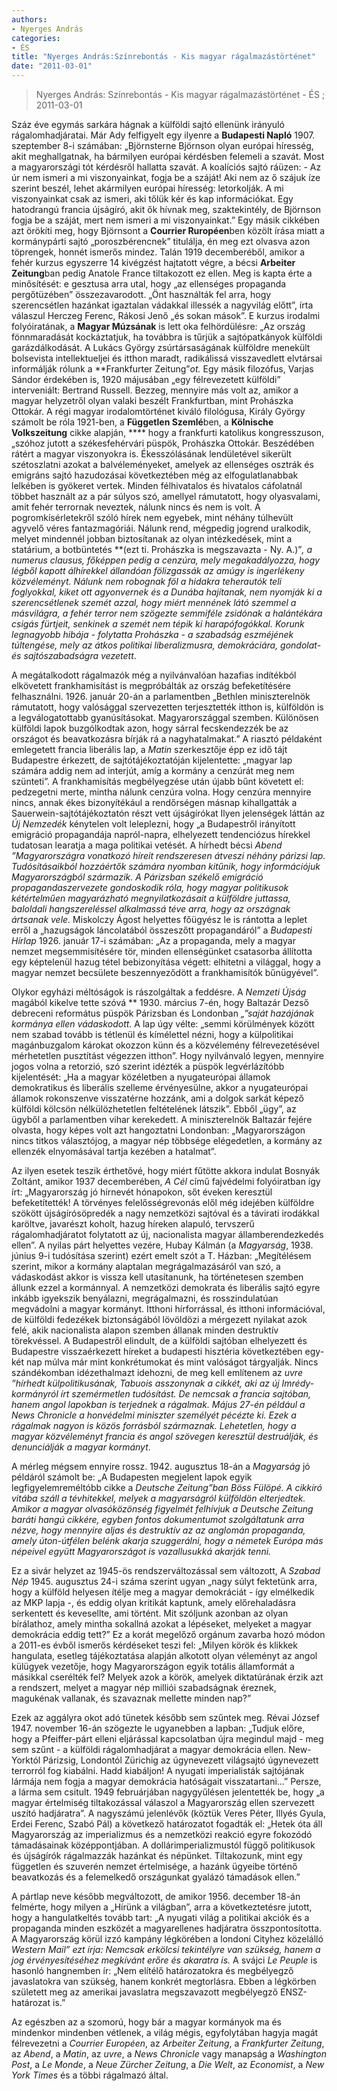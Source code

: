 ```yaml
---
authors: 
- Nyerges András
categories: 
- ÉS
title: "Nyerges András:Színrebontás - Kis magyar rágalmazástörténet"
date: "2011-03-01"
---
```

> Nyerges András: Színrebontás - Kis magyar rágalmazástörténet - ÉS ; 2011-03-01

Száz éve egymás sarkára hágnak a külföldi sajtó ellenünk irányuló rágalomhadjáratai. Már Ady felfigyelt egy ilyenre a **Budapesti Napló** 1907. szeptember 8-i számában: „Björnsterne Björnson olyan európai híresség, akit meghallgatnak, ha bármilyen európai kérdésben felemeli a szavát. Most a magyarországi tót kérdésről hallatta szavát. A koalíciós sajtó ráüzen: - Az úr nem ismeri a mi viszonyainkat, fogja be a száját! Aki nem az ő szájuk íze szerint beszél, lehet akármilyen európai híresség: letorkolják. A mi viszonyainkat csak az ismeri, aki tőlük kér és kap információkat. Egy hatodrangú francia újságíró, akit ők hívnak meg, szaktekintély, de Björnson fogja be a száját, mert nem ismeri a mi viszonyainkat.” Egy másik cikkében azt örökíti meg, hogy Björnsont a **Courrier Ruropéen**ben közölt írása miatt a kormánypárti sajtó „poroszbérencnek” titulálja, én meg ezt olvasva azon töprengek, honnét ismerős mindez. Talán 1919 decemberéből, amikor a fehér kurzus egyszerre 14 kivégzést hajtatott végre, a bécsi **Arbeiter Zeitung**ban pedig Anatole France tiltakozott ez ellen. Meg is kapta érte a minősítését: e gesztusa arra utal, hogy „az ellenséges propaganda pergőtüzében” összezavarodott. „Önt használták fel arra, hogy szerencsétlen hazánkat igaztalan vádakkal illessék a nagyvilág előtt”, írta válaszul Herczeg Ferenc, Rákosi Jenő „és sokan mások”. E kurzus irodalmi folyóiratának, a **Magyar Múzsának** is lett oka felhördülésre: „Az ország fönnmaradását kockáztatjuk, ha továbbra is tűrjük a sajtópatkányok külföldi garázdálkodását. A Lukács György zsúrtársaságának külföldre menekült bolsevista intellektueljei és itthon maradt, radikálissá visszavedlett elvtársai informálják rólunk a **Frankfurter Zeitung”*ot.* Egy másik filozófus, Varjas Sándor érdekében is, 1920 májusában „egy félrevezetett külföldi” interveniált: Bertrand Russell. Bezzeg, mennyire más volt az, amikor a magyar helyzetről olyan valaki beszélt Frankfurtban, mint Prohászka Ottokár. A régi magyar irodalomtörténet kiváló filológusa, Király György számolt be róla 1921-ben, a **Független Szemlé**ben, a **Kölnische Volkszeitung** cikke alapján, **** hogy a frankfurti katolikus kongresszuson, „szóhoz jutott a székesfehérvári püspök, Prohászka Ottokár. Beszédében rátért a magyar viszonyokra is. Ékesszólásának lendületével sikerült szétoszlatni azokat a balvéleményeket, amelyek az ellenséges osztrák és emigráns sajtó hazudozásai következtében még az elfogulatlanabbak lelkében is gyökeret vertek. Minden félhivatalos és hivatalos cáfolatnál többet használt az a pár súlyos szó, amellyel rámutatott, hogy olyasvalami, amit fehér terrornak neveztek, nálunk nincs és nem is volt. A pogromkísérletekről szóló hírek nem egyebek, mint néhány túlhevült agyvelő véres fantazmagóriái. Nálunk rend, mégpedig jogrend uralkodik, melyet mindennél jobban biztosítanak az olyan intézkedések, mint a statárium, a botbüntetés **(ezt ti. Prohászka is megszavazta - Ny. A.)”*, a numerus clausus, főképpen pedig a cenzúra, mely megakadályozza, hogy légből kapott álhírekkel állandóan fölizgassák az amúgy is ingerlékeny közvéleményt. Nálunk nem robognak föl a hidakra teherautók teli foglyokkal, kiket ott agyonvernek és a Dunába hajítanak, nem nyomják ki a szerencsétlenek szemét azzal, hogy miért mennének látó szemmel a másvilágra, a fehér terror nem szögezte semmiféle zsidónak a halántékára csigás fürtjeit, senkinek a szemét nem tépik ki harapófogókkal. Korunk legnagyobb hibája - folytatta Prohászka - a szabadság eszméjének túltengése, mely az átkos politikai liberalizmusra, demokráciára, gondolat- és sajtószabadságra vezetett*.

A megátalkodott rágalmazók még a nyilvánvalóan hazafias indítékból elkövetett frankhamisítást is megpróbálták az ország befeketítésére felhasználni. 1926. január 20-án a parlamentben „Bethlen miniszterelnök rámutatott, hogy valósággal szervezetten terjesztették itthon is, külföldön is a legválogatottabb gyanúsításokat. Magyarországgal szemben. Különösen külföldi lapok buzgólkodtak azon, hogy sárral fecskendezzék be az országot és beavatkozásra bírják rá a nagyhatalmakat.” A riasztó példaként emlegetett francia liberális lap, a *Matin* szerkesztője épp ez idő tájt Budapestre érkezett, de sajtótájékoztatóján kijelentette: „magyar lap számára addig nem ad interjút, amíg a kormány a cenzúrát meg nem szünteti”. A frankhamisítás megbélyegzése után újabb bűnt követett el: pedzegetni merte, mintha nálunk cenzúra volna. Hogy cenzúra mennyire nincs, annak ékes bizonyítékául a rendőrségen másnap kihallgatták a Sauerwein-sajtótájékoztatón részt vett újságírókat Ilyen jelenségek láttán az *Új Nemzedék* kénytelen volt leleplezni, hogy „a Budapestről irányított emigráció propagandája napról-napra, elhelyezett tendenciózus hírekkel tudatosan learatja a maga politikai vetését. A hírhedt bécsi *Abend ”Magyarországra vonatkozó híreit rendszeresen átveszi néhány párizsi lap. Tudósításaikból hozzáértők számára nyomban kitűnik, hogy információjuk Magyarországból származik. A Párizsban székelő emigráció propagandaszervezete gondoskodik róla, hogy magyar politikusok kétértelműen magyarázható megnyilatkozásait a külföldre juttassa, baloldali hangszereléssel alkalmassá téve arra, hogy az országnak ártsanak vele.* Miskolczy Ágost helyettes főügyész le is rántotta a leplet erről a „hazugságok láncolatából összeszőtt propagandáról” a *Budapesti Hírlap* 1926. január 17-i számában: „Az a propaganda, mely a magyar nemzet megsemmisítésére tör, minden ellenségünket csatasorba állította egy képtelenül hazug tétel bebizonyítása végett: elhitetni a világgal, hogy a magyar nemzet becsülete beszennyeződött a frankhamisítók bűnügyével”.

Olykor egyházi méltóságok is rászolgáltak a feddésre. A *Nemzeti Újság* magából kikelve tette szóvá ** 1930. március 7-én, hogy Baltazár Dezső debreceni református püspök Párizsban és Londonban *„”saját hazájának kormánya ellen vádaskodott*. A lap úgy vélte: „semmi körülmények között nem szabad tovább is tétlenül és kímélettel nézni, hogy a külpolitikai magánbuzgalom károkat okozzon künn és a közvélemény félrevezetésével mérhetetlen pusztítást végezzen itthon”. Hogy nyilvánvaló legyen, mennyire jogos volna a retorzió, szó szerint idézték a püspök legvérlázítóbb kijelentését: „Ha a magyar közéletben a nyugateurópai államok demokratikus és liberális szelleme érvényesülne, akkor a nyugateurópai államok rokonszenve visszatérne hozzánk, ami a dolgok sarkát képező külföldi kölcsön nélkülözhetetlen feltételének látszik”. Ebből „ügy”, az ügyből a parlamentben vihar kerekedett. A miniszterelnök Baltazár fejére olvasta, hogy képes volt azt hangoztatni Londonban: „Magyarországon nincs titkos választójog, a magyar nép többsége elégedetlen, a kormány az ellenzék elnyomásával tartja kezében a hatalmat”.

Az ilyen esetek teszik érthetővé, hogy miért fűtötte akkora indulat Bosnyák Zoltánt, amikor 1937 decemberében, *A Cél* című fajvédelmi folyóiratban így írt: „Magyarország jó hírnevét hónapokon, sőt éveken keresztül befeketítették! A törvényes felelősségrevonás elől még idejében külföldre szökött újságírósöpredék a nagy nemzetközi sajtóval és a távirati irodákkal karöltve, javarészt koholt, hazug híreken alapuló, tervszerű rágalomhadjáratot folytatott az új, nacionalista magyar államberendezkedés ellen”. A nyilas párt helyettes vezére, Hubay Kálmán (a *Magyarság*, 1938. június 9-i tudósítása szerint) ezért emelt szót a T. Házban: „Megítélésem szerint, mikor a kormány alaptalan megrágalmazásáról van szó, a vádaskodást akkor is vissza kell utasítanunk, ha történetesen szemben állunk ezzel a kormánnyal. A nemzetközi demokrata és liberális sajtó egyre inkább igyekszik benyálazni, megrágalmazni, és rosszindulatúan megvádolni a magyar kormányt. Itthoni hírforrással, és itthoni információval, de külföldi fedezékek biztonságából lövöldözi a mérgezett nyilakat azok felé, akik nacionalista alapon szemben állanak minden destruktív törekvéssel. A Budapestről elindult, de a külföldi sajtóban elhelyezett és Budapestre visszaérkezett híreket a budapesti hisztéria következtében egy-két nap múlva már mint konkrétumokat és mint valóságot tárgyalják. Nincs szándékomban idézethalmazt idehozni, de meg kell említenem az *uvre ”hírhedt külpolitikusának, Tabuois asszonynak a cikkét, aki az új Imrédy-kormányról írt szemérmetlen tudósítást. De nemcsak a francia sajtóban, hanem angol lapokban is terjednek a rágalmak. Május 27-én például a *News Chronicle* a honvédelmi miniszter személyét pécézte ki. Ezek a rágalmak nagyon is közös forrásból származnak. Lehetetlen, hogy a magyar közvéleményt francia és angol szövegen keresztül destruálják, és denunciálják a magyar kormányt*.

A mérleg mégsem ennyire rossz. 1942. augusztus 18-án a *Magyarság* jó példáról számolt be: „A Budapesten megjelent lapok egyik legfigyelemreméltóbb cikke a *Deutsche Zeitung”ban Böss Fülöpé. A cikkíró vitába száll a tévhitekkel, melyek a magyarságról külföldön elterjedtek. Amikor a magyar olvasóközönség figyelmét felhívjuk a *Deutsche Zeitung* baráti hangú cikkére, egyben fontos dokumentumot szolgáltatunk arra nézve, hogy mennyire aljas és destruktív az az anglomán propaganda, amely úton-útfélen belénk akarja szuggerálni, hogy a németek Európa más népeivel együtt Magyarországot is vazallusukká akarják tenni.*

Ez a sivár helyzet az 1945-ös rendszerváltozással sem változott, A *Szabad Nép* 1945. augusztus 24-i száma szerint ugyan „nagy súlyt fektetünk arra, hogy a külföld helyesen ítélje meg a magyar demokráciát - így elmélkedik az MKP lapja -, és eddig olyan kritikát kaptunk, amely előrehaladásra serkentett és kevesellte, ami történt. Mit szóljunk azonban az olyan bírálathoz, amely mintha sokallná azokat a lépéseket, melyeket a magyar demokrácia eddig tett?” Ez a korát megelőző orgánum zavarba hozó módon a 2011-es évből ismerős kérdéseket teszi fel: „Milyen körök és klikkek hangulata, esetleg tájékoztatása alapján alkotott olyan véleményt az angol külügyek vezetője, hogy Magyarországon egyik totális államformát a másikkal cserélték fel? Melyek azok a körök, amelyek diktatúrának érzik azt a rendszert, melyet a magyar nép milliói szabadságnak éreznek, magukénak vallanak, és szavaznak mellette minden nap?”

Ezek az aggályra okot adó tünetek később sem szűntek meg. Révai József 1947. november 16-án szögezte le ugyanebben a lapban: „Tudjuk előre, hogy a Pfeiffer-párt elleni eljárással kapcsolatban újra megindul majd - meg sem szűnt - a külföldi rágalomhadjárat a magyar demokrácia ellen. New-Yorktól Párizsig, Londontól Zürichig az úgynevezett világsajtó úgynevezett terrorról fog kiabálni. Hadd kiabáljon! A nyugati imperialisták sajtójának lármája nem fogja a magyar demokrácia hatóságait visszatartani...” Persze, a lárma sem csitult. 1949 februárjában nagygyűlésen jelentették be, hogy „a magyar értelmiség tiltakozással válaszol a Magyarország ellen szervezett uszító hadjáratra”. A nagyszámú jelenlévők (köztük Veres Péter, Illyés Gyula, Erdei Ferenc, Szabó Pál) a következő határozatot fogadták el: „Hetek óta áll Magyarország az imperializmus és a nemzetközi reakció egyre fokozódó támadásainak középpontjában. A dollárimperializmustól függő politikusok és újságírók rágalmazzák hazánkat és népünket. Tiltakozunk, mint egy független és szuverén nemzet értelmisége, a hazánk ügyeibe történő beavatkozás és a felemelkedő országunkat gyalázó támadások ellen.”

A pártlap neve később megváltozott, de amikor 1956. december 18-án felmérte, hogy milyen a „Hírünk a világban”, arra a következtetésre jutott, hogy a hangulatkeltés tovább tart: „A nyugati világ a politikai akciók és a propaganda minden eszközét a magyarellenes hadjáratra összpontosította. A Magyarország körül izzó kampány légkörében a londoni Cityhez közelálló *Western Mail” ezt írja: Nemcsak erkölcsi tekintélyre van szükség, hanem a jog érvényesítéséhez megkívánt erőre és akaratra is.* A svájci *Le Peuple* is hasonló hangnemben ír: „Nem elítélő határozatokra és megbélyegző javaslatokra van szükség, hanem konkrét megtorlásra. Ebben a légkörben született meg az amerikai javaslatra megszavazott megbélyegző ENSZ-határozat is.”

Az egészben az a szomorú, hogy bár a magyar kormányok ma és mindenkor mindenben vétlenek, a világ mégis, egyfolytában hagyja magát félrevezetni a *Courrier Européen*, az *Arbeiter Zeitung*, a *Frankfurter Zeitung*, az *Abend*, a *Matin*, az *uvre*, a *News Chronicle* vagy manapság a *Washington Post*, a *Le Monde*, a *Neue Zürcher Zeitung*, a *Die Welt*, az *Economist*, a *New York Times* és a többi rágalmazó által.
